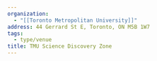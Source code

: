 ```yaml
---
organization:
  - "[[Toronto Metropolitan University]]"
address: 44 Gerrard St E, Toronto, ON M5B 1W7
tags:
  - type/venue
title: TMU Science Discovery Zone
---
```


